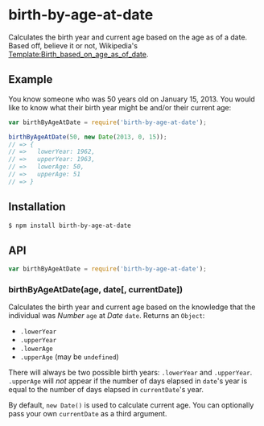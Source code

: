 # birth-by-age-at-date

Calculates the birth year and current age based on the age as of a date. Based
off, believe it or not, Wikipedia's
[Template:Birth_based_on_age_as_of_date](https://en.wikipedia.org/wiki/Template:Birth_based_on_age_as_of_date).

## Example

You know someone who was 50 years old on January 15, 2013. You would like to
know what their birth year might be and/or their current age:

``` javascript
var birthByAgeAtDate = require('birth-by-age-at-date');

birthByAgeAtDate(50, new Date(2013, 0, 15));
// => {
// =>   lowerYear: 1962,
// =>   upperYear: 1963,
// =>   lowerAge: 50,
// =>   upperAge: 51
// => }
```

## Installation

``` bash
$ npm install birth-by-age-at-date
```

## API

``` javascript
var birthByAgeAtDate = require('birth-by-age-at-date');
```

### birthByAgeAtDate(age, date[, currentDate])

Calculates the birth year and current age based on the knowledge that the
individual was _Number_ `age` at _Date_ `date`. Returns an `Object`:

  - `.lowerYear`
  - `.upperYear`
  - `.lowerAge`
  - `.upperAge` (may be `undefined`)

There will always be two possible birth years: `.lowerYear` and `.upperYear`.
`.upperAge` will _not_ appear if the number of days elapsed in `date`'s year is
equal to the number of days elapsed in `currentDate`'s year.

By default, `new Date()` is used to calculate current age. You can optionally
pass your own `currentDate` as a third argument.
